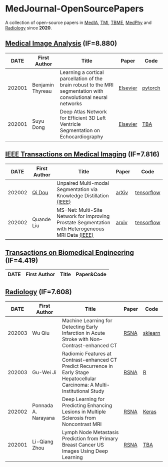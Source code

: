 # MedJournal-OpenSourcePapers
A collection of open-source papers in [MedIA](https://www.journals.elsevier.com/medical-image-analysis), [TMI](https://ieee-tmi.org/), [TBME](https://tbme.embs.org/), [MedPhy](https://www.medphys.org/) and [Radiology](https://pubs.rsna.org/journal/radiology) since **2020**.


## [Medical Image Analysis](https://www.sciencedirect.com/journal/medical-image-analysis) (IF=8.880)

|DATE|First Author|Title|Paper|Code|
|---|---|------------|---|---|
|202001|Benjamin Thyreau|Learning a cortical parcellation of the brain robust to the MRI segmentation with convolutional neural networks|[Elsevier](https://doi.org/10.1016/j.media.2020.101639)|[pytorch](https://github.com/bthyreau/parcelcortex)|
|202001|Suyu Dong|Deep Atlas Network for Efficient 3D Left Ventricle Segmentation on Echocardiography|[Elsevier](https://doi.org/10.1016/j.media.2020.101638)|[TBA](https://github.com/luogongning/DAN)|

## [IEEE Transactions on Medical Imaging](https://ieeexplore.ieee.org/xpl/RecentIssue.jsp?punumber=42) (IF=7.816)

|DATE|First Author|Title|Paper|Code|
|---|---|------------|---|---|
|202002|[Qi Dou](http://www.cse.cuhk.edu.hk/~qdou/)|Unpaired Multi-modal Segmentation via Knowledge Distillation [(IEEE)](https://ieeexplore.ieee.org/document/8979396)|[arXiv](https://arxiv.org/abs/2001.03111) | [tensorflow](https://github.com/carrenD/ummkd)|
|202002|Quande Liu|MS-Net: Multi-Site Network for Improving Prostate Segmentation with Heterogeneous MRI Data [(IEEE)](https://ieeexplore.ieee.org/document/9000851)|[arxiv](https://arxiv.org/abs/2002.03366) | [tensorflow](https://github.com/liuquande/MS-Net)|


## [Transactions on Biomedical Engineering](https://ieeexplore.ieee.org/xpl/RecentIssue.jsp?punumber=10) (IF=4.419)

|DATE|First Author|Title|Paper&Code|
|---|---|------------|---|



## [Radiology](https://pubs.rsna.org/toc/radiology/0/0#) (IF=7.608)

|DATE|First Author|Title|Paper|Code|
|---|---|------------|---|---|
|202003|Wu Qiu|Machine Learning for Detecting Early Infarction in Acute Stroke with Non–Contrast-enhanced CT|[RSNA](https://pubs.rsna.org/doi/10.1148/radiol.2020191193) | [sklearn](https://github.com/WuChanada/Acute-ischemic-lesion-segmentation-in-NCCT)|
|202003|Gu-Wei Ji|Radiomic Features at Contrast-enhanced CT Predict Recurrence in Early Stage Hepatocellular Carcinoma: A Multi-Institutional Study|[RSNA](https://pubs.rsna.org/doi/10.1148/radiol.2020191470) | [R](https://github.com/radgrady/radiology_Rcode)|
|202002|Ponnada A. Narayana|Deep Learning for Predicting Enhancing Lesions in Multiple Sclerosis from Noncontrast MRI| [RSNA](https://pubs.rsna.org/doi/10.1148/radiol.2019191061) | [Keras](https://github.com/uthmri)|
|202001|Li-Qiang Zhou|Lymph Node Metastasis Prediction from Primary Breast Cancer US Images Using Deep Learning|[RSNA](https://pubs.rsna.org/doi/10.1148/radiol.2019190372)|[TBA](https://github.com/cakuba/MetastasisPrediction_DeepLearning)|



